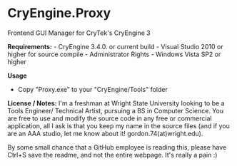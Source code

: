 CryEngine.Proxy
===============
Frontend GUI Manager for CryTek's CryEngine 3 
<p>
<b>Requirements:</b>
- CryEngine 3.4.0. or current build
- Visual Studio 2010 or higher for source compile
- Administrator Rights
- Windows Vista SP2 or higher

<b>Usage</b> 
- Copy "Proxy.exe" to your "CryEngine/Tools" folder

<b>License / Notes:</b>
I'm a freshman at Wright State University looking to be a Tools Engineer/ Technical Artist, pursuing a BS in 
Computer Science. You are free to use and modify the source code in any free or commercial application, all I ask 
is that you keep my name in the source files (and if you are an AAA studio, let me know about it! gordon.74(at)wright.edu).

By some small chance that a GitHub employee is reading this, please have Ctrl+S save the readme, and not the entire webpage. 
It's really a pain :)




